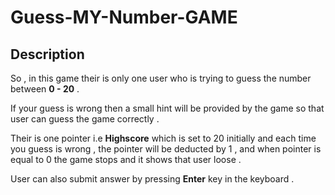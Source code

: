 # Guess-MY-Number-GAME

## Description 

So , in this game their is only one user who is trying to guess the number between **0 - 20** .

If your guess is wrong then a small hint will be provided by the game so that user can guess the game correctly .

Their is one pointer i.e **Highscore** which is set to 20 initially and each time you guess is wrong , the pointer will be deducted by 1 , and when pointer is equal to 0 the game stops and it shows that user loose .

User can also submit answer by pressing **Enter** key in the keyboard . 

